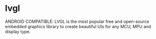 # lvgl
ANDROID COMPATIBLE: LVGL is the most popular free and open-source embedded graphics library to create beautiful UIs for any MCU, MPU and display type.
